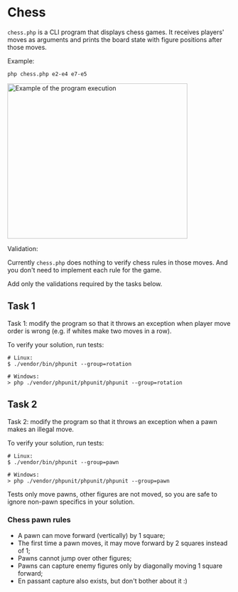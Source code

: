 Chess
=====

`chess.php` is a CLI program that displays chess games.
It receives players' moves as arguments and prints the board state
with figure positions after those moves.

Example:

`php chess.php e2-e4 e7-e5`

<img src="example.png" width="405" height="349" alt="Example of the program execution"/>

Validation:

Currently `chess.php` does nothing to verify chess rules in those moves.
And you don't need to implement each rule for the game.

Add only the validations required by the tasks below.

## Task 1

Task 1: modify the program so that it throws an exception
when player move order is wrong (e.g. if whites make two moves in a row).

To verify your solution, run tests:

```shell
# Linux:
$ ./vendor/bin/phpunit --group=rotation

# Windows:
> php ./vendor/phpunit/phpunit/phpunit --group=rotation
```

## Task 2

Task 2: modify the program so that it throws an exception
when a pawn makes an illegal move.

To verify your solution, run tests:

```shell
# Linux:
$ ./vendor/bin/phpunit --group=pawn

# Windows:
> php ./vendor/phpunit/phpunit/phpunit --group=pawn
```

Tests only move pawns, other figures are not moved,
so you are safe to ignore non-pawn specifics in your solution.

### Chess pawn rules

 * A pawn can move forward (vertically) by 1 square;
 * The first time a pawn moves, it may move forward by 2 squares instead of 1;
 * Pawns cannot jump over other figures;
 * Pawns can capture enemy figures only by diagonally moving 1 square forward;
 * En passant capture also exists, but don't bother about it :)
